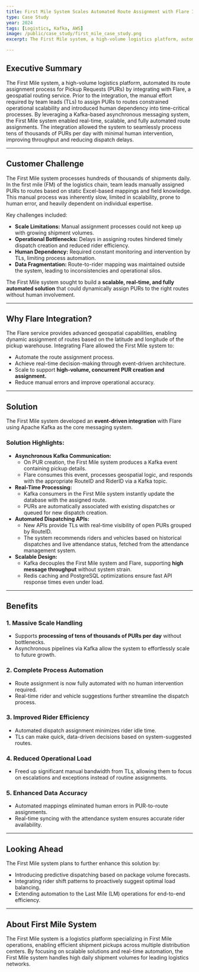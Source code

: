 ```yaml
---
title: First Mile System Scales Automated Route Assignment with Flare Integration Using Kafka
type: Case Study
year: 2024
tags: [Logistics, Kafka, AWS]
image: /public/case_study/first_mile_case_study.png
excerpt: The First Mile system, a high-volume logistics platform, automated its route assignment process for Pickup Requests (PURs) by integrating with Flare, a geospatial routing service. Prior to the integration, the manual effort required by team leads (TLs) to assign PURs to routes constrained operational scalability and introduced human dependency into time-critical processes.

---
```


## **Executive Summary**

The First Mile system, a high-volume logistics platform, automated its route assignment process for Pickup Requests (PURs) by integrating with Flare, a geospatial routing service. Prior to the integration, the manual effort required by team leads (TLs) to assign PURs to routes constrained operational scalability and introduced human dependency into time-critical processes. By leveraging a Kafka-based asynchronous messaging system, the First Mile system enabled real-time, scalable, and fully automated route assignments. The integration allowed the system to seamlessly process tens of thousands of PURs per day with minimal human intervention, improving throughput and reducing dispatch delays.

---

## **Customer Challenge**

The First Mile system processes hundreds of thousands of shipments daily. In the first mile (FM) of the logistics chain, team leads manually assigned PURs to routes based on static Excel-based mappings and field knowledge. This manual process was inherently slow, limited in scalability, prone to human error, and heavily dependent on individual expertise.

Key challenges included:

- **Scale Limitations:** Manual assignment processes could not keep up with growing shipment volumes.
- **Operational Bottlenecks:** Delays in assigning routes hindered timely dispatch creation and reduced rider efficiency.
- **Human Dependency:** Required constant monitoring and intervention by TLs, limiting process automation.
- **Data Fragmentation:** Route-to-rider mapping was maintained outside the system, leading to inconsistencies and operational silos.

The First Mile system sought to build a **scalable, real-time, and fully automated solution** that could dynamically assign PURs to the right routes without human involvement.

---

## **Why Flare Integration?**

The Flare service provides advanced geospatial capabilities, enabling dynamic assignment of routes based on the latitude and longitude of the pickup warehouse. Integrating Flare allowed the First Mile system to:

- Automate the route assignment process.
- Achieve real-time decision-making through event-driven architecture.
- Scale to support **high-volume, concurrent PUR creation and assignment.**
- Reduce manual errors and improve operational accuracy.

---

## **Solution**

The First Mile system developed an **event-driven integration** with Flare using Apache Kafka as the core messaging system.

### **Solution Highlights:**

- **Asynchronous Kafka Communication:**
    - On PUR creation, the First Mile system produces a Kafka event containing pickup details.
    - Flare consumes this event, processes geospatial logic, and responds with the appropriate RouteID and RiderID via a Kafka topic.
- **Real-Time Processing:**
    - Kafka consumers in the First Mile system instantly update the database with the assigned route.
    - PURs are automatically associated with existing dispatches or queued for new dispatch creation.
- **Automated Dispatching APIs:**
    - New APIs provide TLs with real-time visibility of open PURs grouped by RouteID.
    - The system recommends riders and vehicles based on historical dispatches and live attendance status, fetched from the attendance management system.
- **Scalable Design:**
    - Kafka decouples the First Mile system and Flare, supporting **high message throughput** without system strain.
    - Redis caching and PostgreSQL optimizations ensure fast API response times even under load.

---

## **Benefits**

### **1. Massive Scale Handling**

- Supports **processing of tens of thousands of PURs per day** without bottlenecks.
- Asynchronous pipelines via Kafka allow the system to effortlessly scale to future growth.

### **2. Complete Process Automation**

- Route assignment is now fully automated with no human intervention required.
- Real-time rider and vehicle suggestions further streamline the dispatch process.

### **3. Improved Rider Efficiency**

- Automated dispatch assignment minimizes rider idle time.
- TLs can make quick, data-driven decisions based on system-suggested routes.

### **4. Reduced Operational Load**

- Freed up significant manual bandwidth from TLs, allowing them to focus on escalations and exceptions instead of routine assignments.

### **5. Enhanced Data Accuracy**

- Automated mappings eliminated human errors in PUR-to-route assignments.
- Real-time syncing with the attendance system ensures accurate rider availability.

---

## **Looking Ahead**

The First Mile system plans to further enhance this solution by:

- Introducing predictive dispatching based on package volume forecasts.
- Integrating rider shift patterns to proactively suggest optimal load balancing.
- Extending automation to the Last Mile (LM) operations for end-to-end efficiency.

---

## **About First Mile System**

The First Mile system is a logistics platform specializing in First Mile operations, enabling efficient shipment pickups across multiple distribution centers. By focusing on scalable solutions and real-time automation, the First Mile system handles high daily shipment volumes for leading logistics networks.